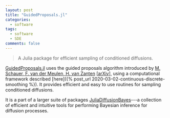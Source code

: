 ```yaml
---
layout: post
title: "GuidedProposals.jl"
categories:
  - software
tags:
  - software
  - SDE
comments: false
---
```

> A Julia package for efficient sampling of conditioned diffusions.

[GuidedProposals.jl](https://github.com/JuliaDiffusionBayes/GuidedProposals.jl) uses the guided proposals algorithm introduced by [M. Schauer, F. van der Meulen, H. van Zanten](https://projecteuclid.org/euclid.bj/1494316837) [[arXiv](https://arxiv.org/abs/1311.3606)], using a computational framework described [here]({% post_url 2020-03-02-continuous-discrete-smoothing %}). It provides efficient and easy to use routines for sampling conditioned diffusions.

It is a part of a larger suite of packages [JuliaDiffusionBayes](https://github.com/JuliaDiffusionBayes)---a collection of efficient and intuitive tools for performing Bayesian inference for diffusion processes.